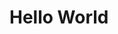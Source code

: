 <!DOCTYPE html>
<html>
<head>
<meta charset="UTF-8">
  <h1>Hello World</h1>
</head>
<body>
</body>
</html>
